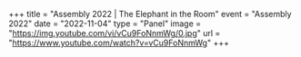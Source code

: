 +++
title = "Assembly 2022 | The Elephant in the Room"
event = "Assembly 2022"
date = "2022-11-04"
type = "Panel"
image = "https://img.youtube.com/vi/vCu9FoNnmWg/0.jpg"
url = "https://www.youtube.com/watch?v=vCu9FoNnmWg"
+++